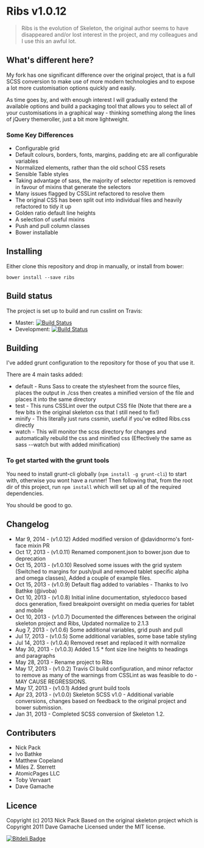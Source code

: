 Ribs v1.0.12
=============
> Ribs is the evolution of Skeleton, the original author seems to have disappeared and/or lost interest in the project, and my colleagues and I use this an awful lot.

## What's different here?
My fork has one significant difference over the original project, that is a full SCSS conversion to make use of more modern technologies and to expose a lot more customisation options quickly and easily.

As time goes by, and with enough interest I will gradually extend the available options and build a packaging tool that allows you to select all of your customisations in a graphical way - thinking something along the lines of jQuery themeroller, just a bit more lightweight.

### Some Key Differences
* Configurable grid
* Default colours, borders, fonts, margins, padding etc are all configurable variables
* Normalized elements, rather than the old school CSS resets
* Sensible Table styles
* Taking advantage of sass, the majority of selector repetition is removed in favour of mixins that generate the selectors
* Many issues flagged by CSSLint refactored to resolve them
* The original CSS has been split out into individual files and heavily refactored to tidy it up
* Golden ratio default line heights
* A selection of useful mixins
* Push and pull column classes
* Bower installable

## Installing
Either clone this repository and drop in manually, or install from bower:

```
bower install --save ribs
```

## Build status
The project is set up to build and run csslint on Travis:

* Master: [![Build Status](https://travis-ci.org/nickpack/Ribs.png)](https://travis-ci.org/nickpack/Ribs)
* Development: [![Build Status](https://travis-ci.org/nickpack/Ribs.png?branch=develop)](https://travis-ci.org/nickpack/Ribs)

## Building
I've added grunt configuration to the repository for those of you that use it.

There are 4 main tasks added:
* default - Runs Sass to create the stylesheet from the source files, places the output in ./css then creates a minified version of the file and places it into the same directory
* test - This runs CSSLint over the output CSS file (Note that there are a few bits in the original skeleton css that I still need to fix!)
* minify - This literally just runs cssmin, useful if you've edited Ribs.css directly
* watch - This will monitor the scss directory for changes and automatically rebuild the css and minified css (Effectively the same as sass --watch but with added minification)

### To get started with the grunt tools
You need to install grunt-cli globally (`npm install -g grunt-cli`) to start with, otherwise you wont have a runner!
Then following that, from the root dir of this project, run `npm install` which will set up all of the required dependencies.

You should be good to go.

## Changelog
* Mar 9, 2014 - (v1.0.12) Added modified version of @davidnormo's font-face mixin PR
* Oct 17, 2013 - (v1.0.11) Renamed component.json to bower.json due to deprecation
* Oct 15, 2013 - (v1.0.10) Resolved some issues with the grid system (Switched to margins for push/pull and removed tablet specific alpha and omega classes), Added a couple of example files.
* Oct 15, 2013 - (v1.0.9) Default flag added to variables - Thanks to Ivo Bathke (@ivoba)
* Oct 10, 2013 - (v1.0.8) Initial inline documentation, styledocco based docs generation, fixed breakpoint oversight on media queries for tablet and mobile
* Oct 10, 2013 - (v1.0.7) Documented the differences between the original skeleton project and Ribs, Updated normalize to 2.1.3
* Aug 7,  2013 - (v1.0.6) Some additional variables, grid push and pull
* Jul 17, 2013 - (v1.0.5) Some additional variables, some base table styling
* Jul 14, 2013 - (v1.0.4) Removed reset and replaced it with normalize
* May 30, 2013 - (v1.0.3) Added 1.5 * font size line heights to headings and paragraphs
* May 28, 2013 - Rename project to Ribs
* May 17, 2013 - (v1.0.2) Travis CI build configuration, and minor refactor to remove as many of the warnings from CSSLint as was feasible to do - MAY CAUSE REGRESSIONS.
* May 17, 2013 - (v1.0.1) Added grunt build tools
* Apr 23, 2013 - (v1.0.0) Skeleton SCSS v1.0 - Additional variable conversions, changes based on feedback to the original project and bower submission.
* Jan 31, 2013 - Completed SCSS conversion of Skeleton 1.2.

## Contributers
* Nick Pack
* Ivo Bathke
* Matthew Copeland
* Miles Z. Sterrett
* AtomicPages LLC
* Toby Vervaart
* Dave Gamache

## Licence
Copyright (c) 2013 Nick Pack
Based on the original skeleton project which is Copyright 2011 Dave Gamache
Licensed under the MIT license.

[![Bitdeli Badge](https://d2weczhvl823v0.cloudfront.net/nickpack/Ribs/trend.png)](https://bitdeli.com/free "Bitdeli Badge")

